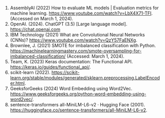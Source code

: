 1. AssemblyAI (2022) How to evaluate ML models | Evaluation metrics for machine learning. https://www.youtube.com/watch?v=LbX4X71-TFI. (Accessed on March 1, 2024).
2. OpenAI. (2024). ChatGPT (3.5) [Large language model]. https://chat.openai.com
3. IBM Technology (2021) What are Convolutional Neural Networks (CNNs)? https://www.youtube.com/watch?v=QzY57FaENXg.
4. Brownlee, J. (2021) SMOTE for imbalanced classification with Python. https://machinelearningmastery.com/smote-oversampling-for-imbalanced-classification/ (Accessed: March 1, 2024).
5. Team, K. (2023) Keras documentation: The Functional API. https://keras.io/guides/functional_api/.
6. scikit-learn (2022). https://scikit-learn.org/stable/modules/generated/sklearn.preprocessing.LabelEncoder.html.
8. GeeksforGeeks (2024) Word Embedding using Word2Vec. https://www.geeksforgeeks.org/python-word-embedding-using-word2vec/.
9. sentence-transformers all-MiniLM-L6-v2 · Hugging Face (2001). https://huggingface.co/sentence-transformers/all-MiniLM-L6-v2.